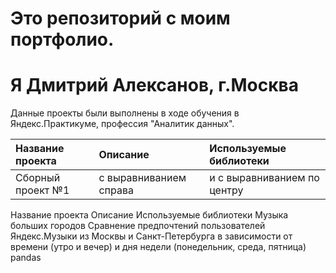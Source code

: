 # Это репозиторий с моим портфолио.
# Я Дмитрий Алексанов, г.Москва

Данные проекты были выполнены в ходе обучения в Яндекс.Практикуме, профессия "Аналитик данных".

| Название проекта              | Описание           | Используемые библиотеки                     |
| :-------------------- | :--------------------- |:---------------------------|
| Сборный проект №1 | с выравниванием справа | и с выравниванием по центру |



Название проекта	Описание	Используемые библиотеки
Музыка больших городов	Сравнение предпочтений пользователей Яндекс.Музыки из Москвы и Санкт-Петербурга в зависимости от времени (утро и вечер) и дня недели (понедельник, среда, пятница)	pandas
